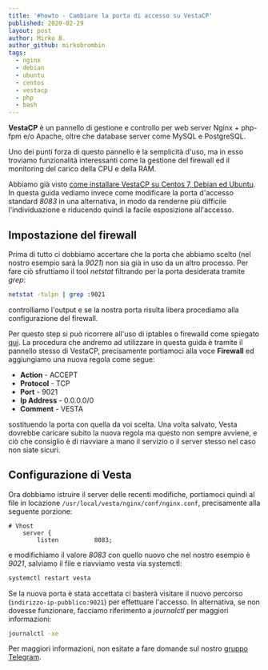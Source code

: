 ```yaml
---
title: '#howto - Cambiare la porta di accesso su VestaCP'
published: 2020-02-29
layout: post
author: Mirko B.
author_github: mirkobrombin
tags:
  - nginx  
  - debian  
  - ubuntu  
  - centos 
  - vestacp  
  - php  
  - bash
---
```

**VestaCP** è un pannello di gestione e controllo per web server Nginx + php-fpm e/o Apache, oltre che database server come MySQL e PostgreSQL.

Uno dei punti forza di questo pannello è la semplicità d'uso, ma in esso troviamo funzionalità interessanti come la gestione del firewall ed il monitoring del carico della CPU e della RAM.

Abbiamo già visto <a href="https://linuxhub.it/articles/howto-%E2%80%93-installazione-di-vestacp-su-centos-7-debian-ubuntu">come installare VestaCP su Centos 7, Debian ed Ubuntu</a>. In questa guida vediamo invece come modificare la porta d'accesso standard *8083* in una alternativa, in modo da renderne più difficile l'individuazione e riducendo quindi la facile esposizione all'accesso.

## Impostazione del firewall
Prima di tutto ci dobbiamo accertare che la porta che abbiamo scelto (nel nostro esempio sarà la *9021*) non sia già in uso da un altro processo. Per fare ciò sfruttiamo il tool *netstat* filtrando per la porta desiderata tramite *grep*:
```bash
netstat -tulpn | grep :9021
```
controlliamo l'output e se la nostra porta risulta libera procediamo alla configurazione del firewall.

Per questo step si può ricorrere all'uso di iptables o firewalld come spiegato <a href="https://linuxhub.it/articles/howto-aprire-e-chiudere-porte-con-firewalld">qui</a>. La procedura che andremo ad utilizzare in questa guida è tramite il pannello stesso di VestaCP, precisamente portiamoci alla voce **Firewall** ed aggiungiamo una nuova regola come segue:
* **Action** - ACCEPT
* **Protocol** - TCP
* **Port** - 9021
* **Ip Address** - 0.0.0.0/0
* **Comment** - VESTA

sostituendo la porta con quella da voi scelta. Una volta salvato, Vesta dovrebbe caricare subito la nuova regola ma questo non sempre avviene, e ciò che consiglio è di riavviare a mano il servizio o il server stesso nel caso non siate sicuri.

## Configurazione di Vesta
Ora dobbiamo istruire il server delle recenti modifiche, portiamoci quindi al file in locazione `/usr/local/vesta/nginx/conf/nginx.conf`, precisamente alla seguente porzione:
```
# Vhost
    server {
        listen          8083;
```

e modifichiamo il valore *8083* con quello nuovo che nel nostro esempio è *9021*, salviamo il file e riavviamo vesta via systemctl:
```bash
systemctl restart vesta
```
Se la nuova porta è stata accettata ci basterà visitare il nuovo percorso (`indirizzo-ip-pubblico:9021`) per effettuare l'accesso. In alternativa, se non dovesse funzionare, facciamo riferimento a *journalctl* per maggiori informazioni:
```bash
journalctl -xe
```

Per maggiori informazioni, non esitate a fare domande sul nostro [gruppo Telegram](https://t.me/linuxpeople).